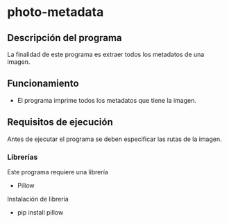 # photo-metadata

## Descripción del programa

La finalidad de este programa es extraer todos los metadatos de una imagen.

## Funcionamiento

 - El programa imprime todos los metadatos que tiene la imagen.

## Requisitos de ejecución

Antes de ejecutar el programa se deben especificar las rutas de la imagen. 

### Librerías

Este programa requiere una librería

 - Pillow

Instalación de librería

 - pip install pillow
